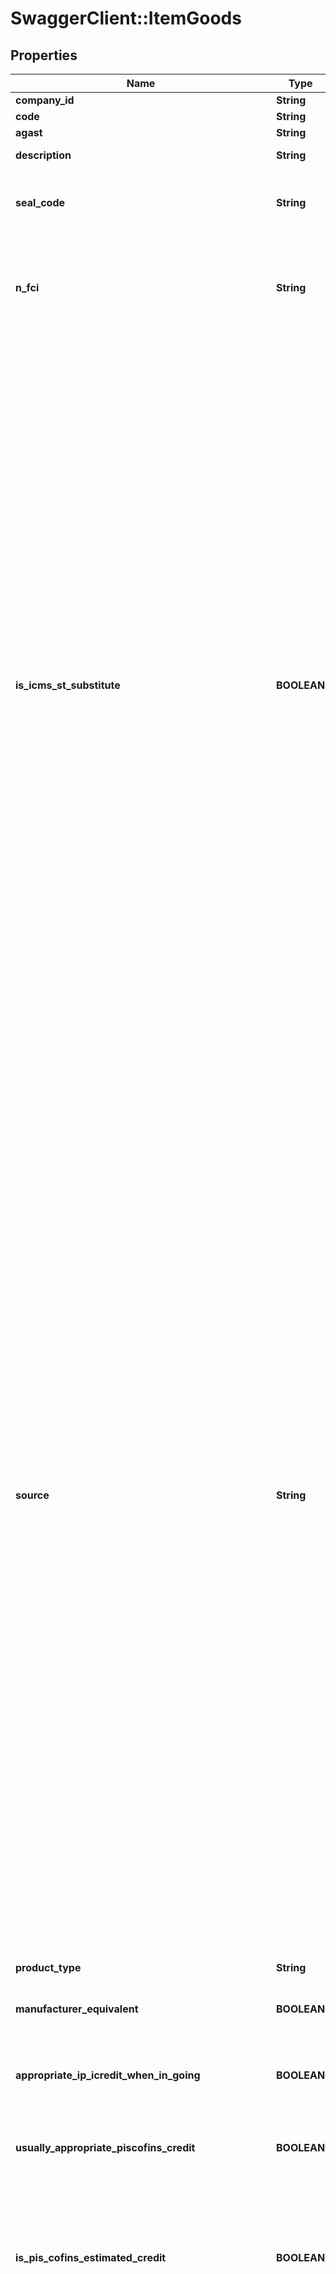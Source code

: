 # SwaggerClient::ItemGoods

## Properties
Name | Type | Description | Notes
------------ | ------------- | ------------- | -------------
**company_id** | **String** | Company ID | 
**code** | **String** | ERP Code | 
**agast** | **String** | Agast Code | 
**description** | **String** | Item Description | [optional] 
**seal_code** | **String** | Seal Code for ipi tax control (código do selo para controle de IPI) | 
**n_fci** | **String** | Importation content form number (Número de controle da FCI - Ficha de Conteúdo de Importação) | [optional] 
**is_icms_st_substitute** | **BOOLEAN** | this field inform that this merchandise or product is ICMS Substitute Must be used when the item is for resale and the company will assume the role of ICMS Substitute (wholesaler, retailer, distributor). Example: when Importing some product the company does not pay IcmsSt at the time of customs clearance but when selling sale the item. Deverá ser utilizado quando a empresa que irá vender a mercadoria sujeita ao ICMS ST for o SUBSTITUTO TRIBUTÁRIO (Distribuidor, atacadista e varejista), como por exemplo das mercadorias IMPORTADAS, neste sentido, a empresa não irá pagar o ICMS ST no desembaraço aduaneiro e irá recolher quando for vender as mesmas.  | [optional] 
**source** | **String** | - &#39;0&#39; # National goods - except those treated in codes 3,4, 5 and 8 - &#39;1&#39; # Foreign goods - Imported directly by seller, except those in code 6 - &#39;2&#39; # Foreign goods - Acquired in the internal market (inside Brazil), except those in code 7 - &#39;3&#39; # National goods - Merchandise or goods with imported content above 40% and with less than or equal to 70% - &#39;4&#39; # National goods from production following &#39;standard basic processes&#39; as stablished by legislation (standard basic processes are devised to separate simple assembly from manufaturing processes) - &#39;5&#39; # National goods - Merchandise or goods with imported content equal or below 40% - &#39;6&#39; # Foreign goods - Directly imported by Seller, without a National Equivalent as listed by Comex and natural gas - &#39;7&#39; # Foreign goods - Acquired inside Brazil, without a National Equivalent  as listed by Comex and natural gas - &#39;8&#39; # National goods - Merchandise or goods with imported content above 70%  | [optional] 
**product_type** | **String** |  | [optional] 
**manufacturer_equivalent** | **BOOLEAN** | Item is merchandise but will be considered product | [optional] 
**appropriate_ip_icredit_when_in_going** | **BOOLEAN** | Inform that this item will have rights to aprropriate IPI credit | [optional] 
**usually_appropriate_piscofins_credit** | **BOOLEAN** | Subject to appropriate PIS/COFINS credit, when NO CUMULATIVE | [optional] 
**is_pis_cofins_estimated_credit** | **BOOLEAN** | The credit PIS/COFINS is subject to purchase form companies, but exist some exceptions, when the credit will be a estimated amount | [optional] 
**piscofins_revenue_type** | **String** | - &#39;01&#39; # Vinculada Exclusivamente a Receita Tributada no Mercado Interno - &#39;02&#39; # Exclusivamente a Receita Não Tributada no Mercado Interno - &#39;03&#39; # Exclusivamente a Receita de Exportação - &#39;04&#39; # Vinculada a Receitas Tributadas e Não-Tributadas no Mercado Interno - &#39;05&#39; # Vinculada a Receitas Tributadas no Mercado Interno e de Exportação - &#39;06&#39; # Vinculada a Receitas Não-Tributadas no Mercado Interno e de Exportação - &#39;07&#39; # Vinculada a Receitas Tributadas e Não-Tributadas no Mercado Interno, e de Exportação  | [optional] 
**icms_base_discount_for_mono_phase_social_contr** | **Float** | Discount allowed on icms base when PIS/COFINS are Monophase | [optional] 
**cest** | **String** | tax substitution code - Codigo especificador da Substuicao Tributaria | [optional] 
**cean** | **String** | GTIN NUMBER | [optional] 
**nve** | **String** | Nomenclatura de Valor aduaneio e Estatístico - NCM extension code | [optional] 
**sales_unit** | **String** |  | [optional] 
**sales_unit_ip_ifactor** | **Float** | factor to convert sales quantity to IPI taxable quantity when it is by SRF Statutory Retail Price (Pauta) | [optional] 
**sales_unit_icmsfactor** | **Float** | factor to convert sales quantity to ICMS taxable quantity when it is by SRF Statutory Retail Price (Pauta) | [optional] 
**sales_unit_icms_stfactor** | **Float** | factor to convert sales quantity to ICMS-ST taxable quantity when it is by SRF Statutory Retail Price (Pauta) | [optional] 
**sales_unit_pis_cofinsfactor** | **Float** | factor to convert sales quantity to PIS/COFINS taxable quantity when it is by SRF Statutory Retail Price (Pauta) | [optional] 
**purchase_unit** | **String** |  | [optional] 
**purchase_unit_ip_ifactor** | **Float** | factor to convert purchase quantity to IPI taxable quantity when it is by SRF Statutory Retail Price (Pauta) | [optional] 
**purchase_unit_icmsfactor** | **Float** | factor to convert purchase quantity to ICMS taxable quantity when it is by SRF Statutory Retail Price (Pauta) | [optional] 
**purchase_unit_icms_stfactor** | **Float** | factor to convert purchase quantity to ICMS-ST taxable quantity when it is by SRF Statutory Retail Price (Pauta) | [optional] 
**purchase_unit_pis_cofinsfactor** | **Float** | factor to convert purchase quantity to PIS/COFINS taxable quantity when it is by SRF Statutory Retail Price (Pauta) | [optional] 
**first_use** | **BOOLEAN** | When the product is new, and will be retail, firt time that it exit it is subject to IPI | [optional] 


